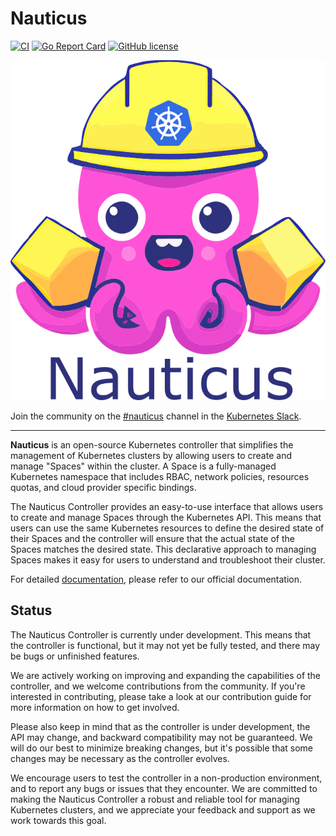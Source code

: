 # Nauticus
[![CI](https://github.com/edixos/nauticus/actions/workflows/ci.yml/badge.svg)](https://github.com/edixos/nauticus/actions/workflows/ci.yml)
[![Go Report Card](https://goreportcard.com/badge/github.com/edixos/nauticus)](https://goreportcard.com/report/github.com/edixos/nauticus)
[![GitHub license](https://img.shields.io/github/license/edixos/nauticus.svg)](https://github.com/edixos/nauticus/blob/main/LICENSE)



<p align="center">
  <img src="assets/logo/nauticus-logo.png" />
</p>

Join the community on the [#nauticus](https://kubernetes.slack.com/archives/C04NQTC3R0F) channel in the [Kubernetes Slack](https://slack.k8s.io/).

---

__Nauticus__ is an open-source Kubernetes controller that simplifies the management of Kubernetes clusters by allowing users to create and manage "Spaces" within the cluster. A Space is a fully-managed Kubernetes namespace that includes RBAC, network policies, resources quotas, and cloud provider specific bindings.

The Nauticus Controller provides an easy-to-use interface that allows users to create and manage Spaces through the Kubernetes API. This means that users can use the same Kubernetes resources to define the desired state of their Spaces and the controller will ensure that the actual state of the Spaces matches the desired state. This declarative approach to managing Spaces makes it easy for users to understand and troubleshoot their cluster.

For detailed [documentation](https://nauticus.edixos.com), please refer to our official documentation.

## Status

The Nauticus Controller is currently under development. This means that the controller is functional, but it may not yet be fully tested, and there may be bugs or unfinished features.

We are actively working on improving and expanding the capabilities of the controller, and we welcome contributions from the community. If you're interested in contributing, please take a look at our contribution guide for more information on how to get involved.

Please also keep in mind that as the controller is under development, the API may change, and backward compatibility may not be guaranteed. We will do our best to minimize breaking changes, but it's possible that some changes may be necessary as the controller evolves.

We encourage users to test the controller in a non-production environment, and to report any bugs or issues that they encounter. We are committed to making the Nauticus Controller a robust and reliable tool for managing Kubernetes clusters, and we appreciate your feedback and support as we work towards this goal.